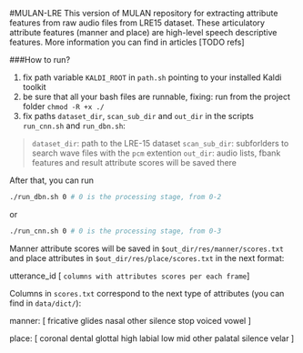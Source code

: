 #MULAN-LRE
This version of MULAN repository for extracting attribute features from raw audio files from LRE15 dataset.
These articulatory attribute features (manner and place) are high-level speech descriptive features. More information you can find in articles [TODO refs]

###How to run?
1. fix path variable `KALDI_ROOT` in `path.sh` pointing to your installed Kaldi toolkit
2. be sure that all your bash files are runnable, fixing: run from the project folder `chmod -R +x ./`
3. fix paths `dataset_dir`, `scan_sub_dir` and  `out_dir` in the scripts `run_cnn.sh` and `run_dbn.sh`:

> `dataset_dir`: path to the LRE-15 dataset
> `scan_sub_dir`: subforlders to search wave files with the `pcm` extention
> `out_dir`: audio lists, fbank features and result attribute scores will be saved there

After that, you can run 
```bash
./run_dbn.sh 0 # 0 is the processing stage, from 0-2
```
or
```bash
./run_cnn.sh 0 # 0 is the processing stage, from 0-3
```

Manner attribute scores will be saved in `$out_dir/res/manner/scores.txt` and place attributes in `$out_dir/res/place/scores.txt` in the next format:

utterance_id [ `columns with attributes scores per each frame`]

Columns in `scores.txt` correspond to the next type of attributes (you can find in `data/dict/`):

manner: [ fricative glides nasal other silence stop voiced vowel ]

place: [ coronal dental glottal high labial low mid other palatal silence velar ]

